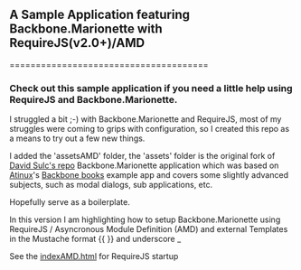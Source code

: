 ## A Sample Application featuring Backbone.Marionette with RequireJS(v2.0+)/AMD
======================================

### Check out this sample application if you need a little help using RequireJS and Backbone.Marionette.

I struggled a bit ;-) with Backbone.Marionette and RequireJS, most of my struggles were coming to grips with
configuration, so I created this repo as a means to try out a few new things.

I added the 'assetsAMD' folder, the 'assets' folder is the original fork of [David Sulc's repo](https://github.com/davidsulc/backbone.marionette-atinux-books)
Backbone.Marionette application which was based on [Atinux](http://www.atinux.fr)'s [Backbone books](http://www.atinux.fr/backbone-books/)
example app and covers some slightly advanced subjects, such as modal dialogs, sub applications, etc.

Hopefully serve as a boilerplate.

In this version I am highlighting how to setup Backbone.Marionette using RequireJS / Asyncronous Module Definition (AMD)
and external Templates in the Mustache format  {{ }} and underscore _

See the [indexAMD.html](https://github.com/t2k/bb.m-atinux-books-RequireJS/blob/master/indexAMD.html) for RequireJS startup

